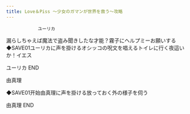 ```yaml
---
title: Love＆Piss ～少女のガマンが世界を救う～攻略
---
```


                ユーリカ

漏らしちゃえば魔法で盗み聞きしたな才能？霧子にヘルプミーお願いする◆SAVE01ユーリカに声を掛けるオシッコの呪文を唱えるトイレに行く夜這いか！イエス

ユーリカ END

由真理

◆SAVE01开始由真理に声を掛ける放っておく外の様子を伺う

由真理 END
              
